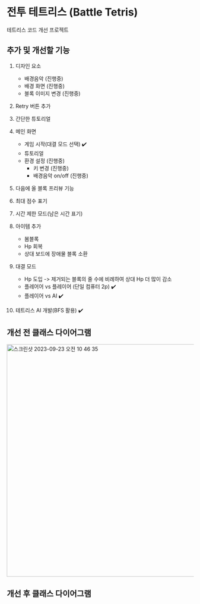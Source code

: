 # 전투 테트리스 (Battle Tetris)
테트리스 코드 개선 프로젝트

## 추가 및 개선할 기능
1. 디자인 요소
   * 배경음악 (진행중)
   * 배경 화면 (진행중)
   * 블록 이미지 변경 (진행중)

2. Retry 버튼 추가

3. 간단한 튜토리얼

4. 메인 화면
   * 게임 시작(대결 모드 선택) ✔️
   * 튜토리얼
   * 환경 설정 (진행중)
      - 키 변경 (진행중)
      - 배경음악 on/off (진행중)
  
5. 다음에 올 블록 프리뷰 기능

6. 최대 점수 표기

7. 시간 제한 모드(남은 시간 표기)

8. 아이템 추가
   * 봄블록
   * Hp 회복 
   * 상대 보드에 장애물 블록 소환 

9. 대결 모드
   * Hp 도입 -> 제거되는 블록의 줄 수에 비례하여 상대 Hp 더 많이 감소
   * 플레어어 vs 플레이어 (단일 컴퓨터 2p) ✔️
   * 플레이어 vs AI ✔️

10. 테트리스 AI 개발(BFS 활용) ✔️

## 개선 전 클래스 다이어그램
<img width="625" alt="스크린샷 2023-09-23 오전 10 46 35" src="https://github.com/kkh0920/Java_Swing_Tetris/assets/65442366/cbb66c11-a538-4139-935d-67e5c8935dff">

## 개선 후 클래스 다이어그램
